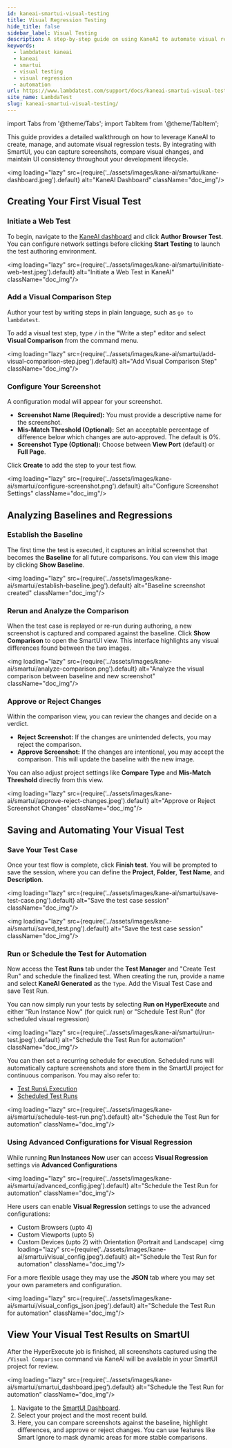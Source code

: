```yaml
---
id: kaneai-smartui-visual-testing
title: Visual Regression Testing
hide_title: false
sidebar_label: Visual Testing
description: A step-by-step guide on using KaneAI to automate visual regression tests. Learn to capture screenshots, establish baselines, compare visual changes with SmartUI, and schedule automated runs.
keywords:
  - lambdatest kaneai
  - kaneai
  - smartui
  - visual testing
  - visual regression
  - automation
url: https://www.lambdatest.com/support/docs/kaneai-smartui-visual-testing
site_name: LambdaTest
slug: kaneai-smartui-visual-testing/
---
```


import Tabs from '@theme/Tabs';
import TabItem from '@theme/TabItem';

<script type="application/ld+json"
      dangerouslySetInnerHTML={{ __html: JSON.stringify({
       "@context": "https://schema.org",
        "@type": "BreadcrumbList",
        "itemListElement": [{
          "@type": "ListItem",
          "position": 1,
          "name": "Home",
          "item": "https://www.lambdatest.com"
        },{
          "@type": "ListItem",
          "position": 2,
          "name": "Support",
          "item": "https://www.lambdatest.com/support/docs/"
        },{
          "@type": "ListItem",
          "position": 3,
          "name": "Visual Regression Testing with KaneAI and SmartUI",
          "item": "https://www.lambdatest.com/support/docs/kaneai-smartui-visual-testing"
        }]
      })
    }}
></script>

This guide provides a detailed walkthrough on how to leverage KaneAI to create, manage, and automate visual regression tests. By integrating with SmartUI, you can capture screenshots, compare visual changes, and maintain UI consistency throughout your development lifecycle.

<img loading="lazy" src={require('../assets/images/kane-ai/smartui/kane-dashboard.jpeg').default} alt="KaneAI Dashboard" className="doc_img"/>

## Creating Your First Visual Test

### Initiate a Web Test
To begin, navigate to the [KaneAI dashboard](https://kaneai.lambdatest.com/dashboard) and click **Author Browser Test**. You can configure network settings before clicking **Start Testing** to launch the test authoring environment.


<img loading="lazy" src={require('../assets/images/kane-ai/smartui/initiate-web-test.jpeg').default} alt="Initiate a Web Test in KaneAI" className="doc_img"/>

### Add a Visual Comparison Step
Author your test by writing steps in plain language, such as `go to lambdatest`.

 To add a visual test step, type `/` in the "Write a step" editor and select **Visual Comparison** from the command menu.

<img loading="lazy" src={require('../assets/images/kane-ai/smartui/add-visual-comparison-step.jpeg').default} alt="Add Visual Comparison Step" className="doc_img"/>

### Configure Your Screenshot
A configuration modal will appear for your screenshot.
* **Screenshot Name (Required):** You must provide a descriptive name for the screenshot.
* **Mis-Match Threshold (Optional):** Set an acceptable percentage of difference below which changes are auto-approved. The default is 0%.
* **Screenshot Type (Optional):** Choose between **View Port** (default) or **Full Page**.

Click **Create** to add the step to your test flow.

<img loading="lazy" src={require('../assets/images/kane-ai/smartui/configure-screenshot.png').default} alt="Configure Screenshot Settings" className="doc_img"/>

## Analyzing Baselines and Regressions

### Establish the Baseline
The first time the test is executed, it captures an initial screenshot that becomes the **Baseline** for all future comparisons. You can view this image by clicking **Show Baseline**.

<img loading="lazy" src={require('../assets/images/kane-ai/smartui/establish-baseline.jpeg').default} alt="Baseline screenshot created" className="doc_img"/>

### Rerun and Analyze the Comparison
When the test case is replayed or re-run during authoring, a new screenshot is captured and compared against the baseline. Click **Show Comparison** to open the SmartUI view. This interface highlights any visual differences found between the two images.

<img loading="lazy" src={require('../assets/images/kane-ai/smartui/analyze-comparison.png').default} alt="Analyze the visual comparison between baseline and new screenshot" className="doc_img"/>

### Approve or Reject Changes
Within the comparison view, you can review the changes and decide on a verdict.
* **Reject Screenshot:** If the changes are unintended defects, you may reject the comparison.
* **Approve Screenshot:** If the changes are intentional, you may accept the comparison. This will update the baseline with the new image.

You can also adjust project settings like **Compare Type** and **Mis-Match Threshold** directly from this view.

<img loading="lazy" src={require('../assets/images/kane-ai/smartui/approve-reject-changes.jpeg').default} alt="Approve or Reject Screenshot Changes" className="doc_img"/>

## Saving and Automating Your Visual Test

### Save Your Test Case
Once your test flow is complete, click **Finish test**. You will be prompted to save the session, where you can define the **Project**, **Folder**, **Test Name**, and **Description**.

<img loading="lazy" src={require('../assets/images/kane-ai/smartui/save-test-case.png').default} alt="Save the test case session" className="doc_img"/>

<img loading="lazy" src={require('../assets/images/kane-ai/smartui/saved_test.png').default} alt="Save the test case session" className="doc_img"/>
### Run or Schedule the Test for Automation

Now access the **Test Runs** tab under the **Test Manager** and "Create Test Run"
and schedule the finalized test. When creating the run, provide a name and select **KaneAI Generated** as the `Type`. Add the Visual Test Case and save Test Run.

You can now simply run your tests by selecting **Run on HyperExecute** and either "Run Instance Now" (for quick run) or "Schedule Test Run" (for scheduled visual regression) 

<img loading="lazy" src={require('../assets/images/kane-ai/smartui/run-test.jpeg').default} alt="Schedule the Test Run for automation" className="doc_img"/>


You can then set a recurring schedule for execution. Scheduled runs will automatically capture screenshots and store them in the SmartUI project for continuous comparison.
You may also refer to:
*  <a href="https://www.lambdatest.com/support/docs/kaneai-hyperexecute-test-run-execution/" rel="nofollow">Test Runs\ Execution</a> 
* <a href="https://www.lambdatest.com/support/docs/kaneai-scheduled-test-runs/" rel="nofollow">Scheduled Test Runs</a> 

<img loading="lazy" src={require('../assets/images/kane-ai/smartui/schedule-test-run.png').default} alt="Schedule the Test Run for automation" className="doc_img"/>


### Using Advanced Configurations for Visual Regression
While running **Run Instances Now** user can access **Visual Regression** settings via **Advanced Configurations** 


<img loading="lazy" src={require('../assets/images/kane-ai/smartui/advanced_config.jpeg').default} alt="Schedule the Test Run for automation" className="doc_img"/>

Here users can enable **Visual Regression** settings to use the advanced configurations:
* Custom Browsers (upto 4)
* Custom Viewports (upto 5)
* Custom Devices (upto 2) with Orientation (Portrait and Landscape)
<img loading="lazy" src={require('../assets/images/kane-ai/smartui/visual_config.jpeg').default} alt="Schedule the Test Run for automation" className="doc_img"/>

For a more flexible usage they may use the **JSON** tab where you may set your own parameters and configuration.

<img loading="lazy" src={require('../assets/images/kane-ai/smartui/visual_configs_json.jpeg').default} alt="Schedule the Test Run for automation" className="doc_img"/>


## View Your Visual Test Results on SmartUI

After the HyperExecute job is finished, all screenshots captured using the `/Visual Comparison` command via KaneAI will be available in your SmartUI project for review.

<img loading="lazy" src={require('../assets/images/kane-ai/smartui/smartui_dashboard.jpeg').default} alt="Schedule the Test Run for automation" className="doc_img"/>


1.  Navigate to the [SmartUI Dashboard](https://smartui.lambdatest.com/).
2.  Select your project and the most recent build.
3.  Here, you can compare screenshots against the baseline, highlight differences, and approve or reject changes. You can use features like Smart Ignore to mask dynamic areas for more stable comparisons.
